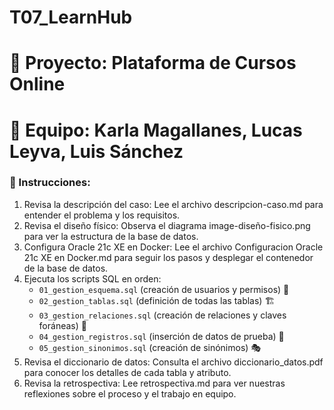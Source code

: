 # T07_LearnHub

# 📖 Proyecto: Plataforma de Cursos Online
# 👥 Equipo: Karla Magallanes, Lucas Leyva, Luis Sánchez
### 🚀 Instrucciones:

1. Revisa la descripción del caso: Lee el archivo descripcion-caso.md para entender el problema y los requisitos.
2. Revisa el diseño físico: Observa el diagrama image-diseño-fisico.png para ver la estructura de la base de datos.
3. Configura Oracle 21c XE en Docker: Lee el archivo Configuracion Oracle 21c XE en Docker.md para seguir los pasos y desplegar el contenedor de la base de datos.
4. Ejecuta los scripts SQL en orden:
    * `01_gestion_esquema.sql` (creación de usuarios y permisos) 🔑
    * `02_gestion_tablas.sql` (definición de todas las tablas) 🏗️
    * `03_gestion_relaciones.sql` (creación de relaciones y claves foráneas) 🔗
    * `04_gestion_registros.sql` (inserción de datos de prueba) 📝
    * `05_gestion_sinonimos.sql` (creación de sinónimos) 🎭
5. Revisa el diccionario de datos: Consulta el archivo diccionario_datos.pdf para conocer los detalles de cada tabla y atributo.
6. Revisa la retrospectiva: Lee retrospectiva.md para ver nuestras reflexiones sobre el proceso y el trabajo en equipo.

